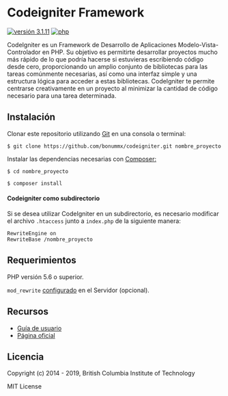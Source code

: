 # Codeigniter Framework
[![versión 3.1.11](https://img.shields.io/badge/versión-3.1.11-blue.svg)](#codeigniter-framework)
[![php](https://img.shields.io/badge/php-%3E%3D%205.6-green.svg)](#codeigniter-framework)

CodeIgniter es un Framework de Desarrollo de Aplicaciones Modelo-Vista-Controlador en PHP. Su objetivo es permitirte desarrollar proyectos mucho más rápido de lo que podría hacerse si estuvieras escribiendo código desde cero, proporcionando un amplio conjunto de bibliotecas para las tareas comúnmente necesarias, así como una interfaz simple y una estructura lógica para acceder a estas bibliotecas. CodeIgniter te permite centrarse creativamente en un proyecto al minimizar la cantidad de código necesario para una tarea determinada.

## Instalación
Clonar este repositorio utilizando [Git](https://git-scm.com/downloads) en una consola o terminal:

`$ git clone https://github.com/bonummx/codeigniter.git nombre_proyecto`

Instalar las dependencias necesarias con [Composer:](https://getcomposer.org/download/)

`$ cd nombre_proyecto`

`$ composer install`

#### Codeigniter como subdirectorio

Si se desea utilizar CodeIgniter en un subdirectorio, es necesario modificar el archivo `.htaccess` junto a `index.php` de la siguiente manera:

```
RewriteEngine on
RewriteBase /nombre_proyecto
```

## Requerimientos
PHP versión 5.6 o superior.

`mod_rewrite` [configurado](https://devops.ionos.com/tutorials/install-and-configure-mod_rewrite-for-apache-on-centos-7/#enable-htaccess-file) en el Servidor (opcional).

## Recursos

- [Guía de usuario](https://codeigniter.com/userguide3/index.html)
- [Página oficial](https://codeigniter.com/)

## Licencia 
Copyright (c) 2014 - 2019, British Columbia Institute of Technology

MIT License
